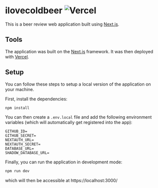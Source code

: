 # ilovecoldbeer ![Vercel](https://vercelbadge.vercel.app/api/gabgosrob/ilovecoldbeer)

This is a beer review web application built using [Next.js](https://nextjs.org/).

## Tools

The application was built on the [Next.js](https://www.npmjs.com/package/next) framework. It was then deployed with [Vercel](https://vercel.com).

## Setup

You can follow these steps to setup a local version of the application on your machine.

First, install the dependencies:

```bash
npm install
```

You can then create a `.env.local` file and add the following environment variables (which will automatically get registered into the app):

```
GITHUB_ID=
GITHUB_SECRET=
NEXTAUTH_URL=
NEXTAUTH_SECRET=
DATABASE_URL=
SHADOW_DATABASE_URL=
```

Finally, you can run the application in development mode:

```bash
npm run dev
```

which will then be accessible at https://localhost:3000/
